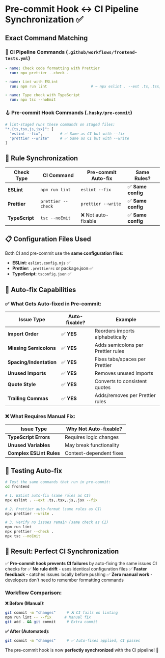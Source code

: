 # Pre-commit Hook ↔ CI Pipeline Synchronization ✅

## Exact Command Matching

### 🔄 **CI Pipeline Commands** (`.github/workflows/frontend-tests.yml`)
```yaml
- name: Check code formatting with Prettier
  run: npx prettier --check .

- name: Lint with ESLint
  run: npm run lint                    # → npx eslint . --ext .ts,.tsx,.js,.jsx

- name: Type check with TypeScript
  run: npx tsc --noEmit
```

### 🪝 **Pre-commit Hook Commands** (`.husky/pre-commit`)
```bash
# lint-staged runs these commands on staged files:
"*.{ts,tsx,js,jsx}": [
  "eslint --fix",        # ✅ Same as CI but with --fix
  "prettier --write"     # ✅ Same as CI but with --write
]
```

## 🎯 **Rule Synchronization**

| **Check Type** | **CI Command** | **Pre-commit Auto-fix** | **Same Rules?** |
|---|---|---|---|
| **ESLint** | `npm run lint` | `eslint --fix` | ✅ **Same config** |
| **Prettier** | `prettier --check` | `prettier --write` | ✅ **Same config** |
| **TypeScript** | `tsc --noEmit` | ❌ Not auto-fixable | ✅ **Same config** |

## 📋 **Configuration Files Used**

Both CI and pre-commit use the **same configuration files**:

- **ESLint**: `eslint.config.mjs` ✅
- **Prettier**: `.prettierrc` or package.json ✅
- **TypeScript**: `tsconfig.json` ✅

## 🚀 **Auto-fix Capabilities**

### ✅ **What Gets Auto-fixed in Pre-commit:**

| **Issue Type** | **Auto-fixable?** | **Example** |
|---|---|---|
| **Import Order** | ✅ **YES** | Reorders imports alphabetically |
| **Missing Semicolons** | ✅ **YES** | Adds semicolons per Prettier rules |
| **Spacing/Indentation** | ✅ **YES** | Fixes tabs/spaces per Prettier |
| **Unused Imports** | ✅ **YES** | Removes unused imports |
| **Quote Style** | ✅ **YES** | Converts to consistent quotes |
| **Trailing Commas** | ✅ **YES** | Adds/removes per Prettier rules |

### ❌ **What Requires Manual Fix:**

| **Issue Type** | **Why Not Auto-fixable?** |
|---|---|
| **TypeScript Errors** | Requires logic changes |
| **Unused Variables** | May break functionality |
| **Complex ESLint Rules** | Context-dependent fixes |

## 🔧 **Testing Auto-fix**

```bash
# Test the same commands that run in pre-commit:
cd frontend

# 1. ESLint auto-fix (same rules as CI)
npx eslint . --ext .ts,.tsx,.js,.jsx --fix

# 2. Prettier auto-format (same rules as CI)
npx prettier --write .

# 3. Verify no issues remain (same check as CI)
npm run lint
npx prettier --check .
npx tsc --noEmit
```

## 🎉 **Result: Perfect CI Synchronization**

✅ **Pre-commit hook prevents CI failures** by auto-fixing the same issues CI checks for
✅ **No rule drift** - uses identical configuration files
✅ **Faster feedback** - catches issues locally before pushing
✅ **Zero manual work** - developers don't need to remember formatting commands

### **Workflow Comparison:**

**❌ Before (Manual):**
```bash
git commit -m "changes"     # ❌ CI fails on linting
npm run lint -- --fix      # Manual fix
git add . && git commit     # Extra commit
```

**✅ After (Automated):**
```bash
git commit -m "changes"     # ✅ Auto-fixes applied, CI passes
```

The pre-commit hook is now **perfectly synchronized** with the CI pipeline! 🎯